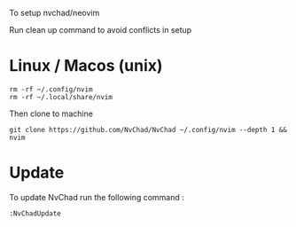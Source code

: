 To setup nvchad/neovim

Run clean up command to avoid conflicts in setup

# Linux / Macos (unix)
```
rm -rf ~/.config/nvim
rm -rf ~/.local/share/nvim
```

Then clone to machine 

```
git clone https://github.com/NvChad/NvChad ~/.config/nvim --depth 1 && nvim

```

# Update

To update NvChad run the following command :

```
:NvChadUpdate

```
